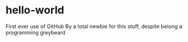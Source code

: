 # hello-world
First ever use of GitHub
By a total newbie for this stuff, despite beiong a programming greybeard
